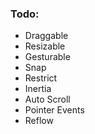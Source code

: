 ### Todo:

 - Draggable
 - Resizable
 - Gesturable
 - Snap
 - Restrict
 - Inertia
 - Auto Scroll
 - Pointer Events
 - Reflow

